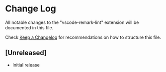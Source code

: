 # Change Log

All notable changes to the "vscode-remark-lint" extension will be documented in this file.

Check [Keep a Changelog](http://keepachangelog.com/) for recommendations on how to structure this file.

## [Unreleased]

- Initial release

